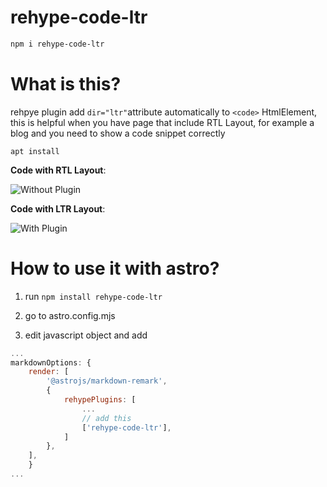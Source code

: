 # rehype-code-ltr

```bash
npm i rehype-code-ltr
```

# What is this?

rehpye plugin add `dir="ltr"`attribute automatically to `<code>` HtmlElement, this is helpful when you have page that include RTL Layout, for example a blog and you need to show a code snippet correctly


```
apt install
```

**Code with RTL Layout**:

![Without Plugin](../main/ScreenshotWithoutPlugIn.png)

**Code with LTR Layout**:

![With Plugin](../main/ScreenshotWithPlugIn.png)

# How to use it with astro?

1. run `npm install rehype-code-ltr`

2. go to astro.config.mjs 

3. edit javascript object and add 
```js
...
markdownOptions: {
    render: [
	    '@astrojs/markdown-remark',
		{
            rehypePlugins: [
                ...
                // add this
                ['rehype-code-ltr'],
            ]
		},
	],
	}
...
```